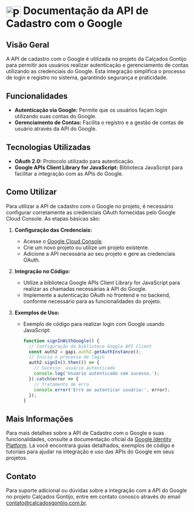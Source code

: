 # <img align="center" alt="PHP" height="30" width="40" src="https://cdn.jsdelivr.net/gh/devicons/devicon@latest/icons/google/google-original.svg" /> Documentação da API de Cadastro com o Google

## Visão Geral
A API de cadastro com o Google é utilizada no projeto da Calçados Gontijo para permitir aos usuários realizar autenticação e gerenciamento de contas utilizando as credenciais do Google. Esta integração simplifica o processo de login e registro no sistema, garantindo segurança e praticidade.

## Funcionalidades
- **Autenticação via Google:** Permite que os usuários façam login utilizando suas contas do Google.
- **Gerenciamento de Contas:** Facilita o registro e a gestão de contas de usuário através da API do Google.

## Tecnologias Utilizadas
- **OAuth 2.0:** Protocolo utilizado para autenticação.
- **Google APIs Client Library for JavaScript:** Biblioteca JavaScript para facilitar a integração com as APIs do Google.

## Como Utilizar
Para utilizar a API de cadastro com o Google no projeto, é necessário configurar corretamente as credenciais OAuth fornecidas pelo Google Cloud Console. As etapas básicas são:

1. **Configuração das Credenciais:**
   - Acesse o [Google Cloud Console](https://console.cloud.google.com/).
   - Crie um novo projeto ou utilize um projeto existente.
   - Adicione a API necessária ao seu projeto e gere as credenciais OAuth.

2. **Integração no Código:**
   - Utilize a biblioteca Google APIs Client Library for JavaScript para realizar as chamadas necessárias à API do Google.
   - Implemente a autenticação OAuth no frontend e no backend, conforme necessário para as funcionalidades do projeto.

3. **Exemplos de Uso:**
   - Exemplo de código para realizar login com Google usando JavaScript:
     ```javascript
     function signInWithGoogle() {
       // Configuração da biblioteca Google API Client
       const auth2 = gapi.auth2.getAuthInstance();
       // Inicia o processo de login
       auth2.signIn().then(() => {
         // Sucesso: usuário autenticado
         console.log('Usuário autenticado com sucesso.');
       }).catch(error => {
         // Tratamento de erro
         console.error('Erro ao autenticar usuário:', error);
       });
     }
     ```

## Mais Informações
Para mais detalhes sobre a API de Cadastro com o Google e suas funcionalidades, consulte a documentação oficial da [Google Identity Platform](https://developers.google.com/identity/). Lá você encontrará guias detalhados, exemplos de código e tutoriais para ajudar na integração e uso das APIs do Google em seus projetos.

## Contato
Para suporte adicional ou dúvidas sobre a integração com a API do Google no projeto Calçados Gontijo, entre em contato conosco através do email contato@calcadosgontijo.com.br.

